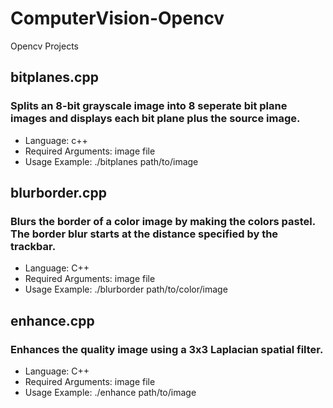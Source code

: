 # ComputerVision-Opencv
Opencv Projects

## bitplanes.cpp
### Splits an 8-bit grayscale image into 8 seperate bit plane images and displays each bit plane plus the source image.
- Language: c++
- Required Arguments: image file 
- Usage Example: ./bitplanes path/to/image

## blurborder.cpp
### Blurs the border of a color image by making the colors pastel. The border blur starts at the distance specified by the trackbar.
- Language: C++
- Required Arguments: image file
- Usage Example: ./blurborder path/to/color/image

## enhance.cpp
### Enhances the quality image using a 3x3 Laplacian spatial filter.
- Language: C++
- Required Arguments: image file
- Usage Example: ./enhance path/to/image
